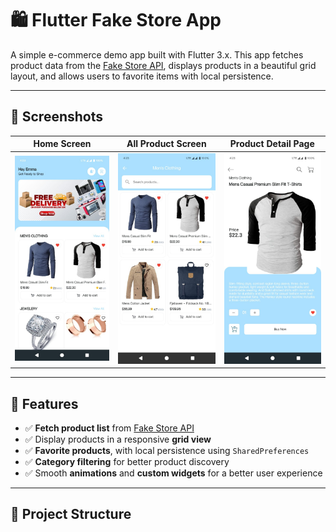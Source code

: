 # 🛍️ Flutter Fake Store App

A simple e-commerce demo app built with Flutter 3.x. This app fetches product data from the [Fake Store API](https://fakestoreapi.com), displays products in a beautiful grid layout, and allows users to favorite items with local persistence.

---

## 📸 Screenshots

| Home Screen | All Product Screen | Product Detail Page |
|-------------|------------------|-------------------|
| ![Home](screenshots/homePage.jpeg) | ![Favorites](screenshots/viewAll.jpeg) | ![Categories](screenshots/productDetail.jpeg) |

---

## 🚀 Features

- ✅ **Fetch product list** from [Fake Store API](https://fakestoreapi.com)
- ✅ Display products in a responsive **grid view**
- ✅ **Favorite products**, with local persistence using `SharedPreferences`
- ✅ **Category filtering** for better product discovery
- ✅ Smooth **animations** and **custom widgets** for a better user experience

---

## 📂 Project Structure

